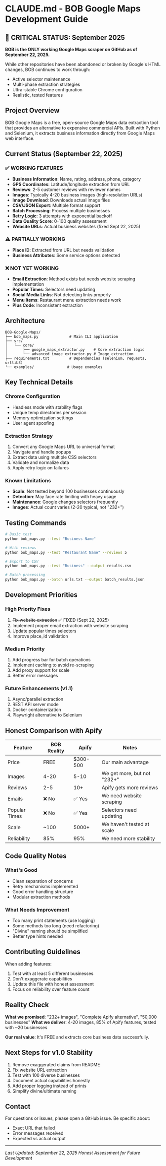# CLAUDE.md - BOB Google Maps Development Guide

## 🚨 CRITICAL STATUS: September 2025

**BOB is the ONLY working Google Maps scraper on GitHub as of September 22, 2025.**

While other repositories have been abandoned or broken by Google's HTML changes, BOB continues to work through:
- Active selector maintenance
- Multi-phase extraction strategies
- Ultra-stable Chrome configuration
- Realistic, tested features

## Project Overview
BOB Google Maps is a free, open-source Google Maps data extraction tool that provides an alternative to expensive commercial APIs. Built with Python and Selenium, it extracts business information directly from Google Maps web interface.

## Current Status (September 22, 2025)

### ✅ WORKING FEATURES
- **Business Information**: Name, rating, address, phone, category
- **GPS Coordinates**: Latitude/longitude extraction from URL
- **Reviews**: 2-5 customer reviews with reviewer names
- **Images**: Typically 4-20 business images (high-resolution URLs)
- **Image Download**: Downloads actual image files
- **CSV/JSON Export**: Multiple format support
- **Batch Processing**: Process multiple businesses
- **Retry Logic**: 3 attempts with exponential backoff
- **Data Quality Score**: 0-100 quality assessment
- **Website URLs**: Actual business websites (fixed Sept 22, 2025)

### ⚠️ PARTIALLY WORKING
- **Place ID**: Extracted from URL but needs validation
- **Business Attributes**: Some service options detected

### ❌ NOT YET WORKING
- **Email Extraction**: Method exists but needs website scraping implementation
- **Popular Times**: Selectors need updating
- **Social Media Links**: Not detecting links properly
- **Menu Items**: Restaurant menu extraction needs work
- **Plus Code**: Inconsistent extraction

## Architecture

```
BOB-Google-Maps/
├── bob_maps.py              # Main CLI application
├── src/
│   └── core/
│       ├── google_maps_extractor.py    # Core extraction logic
│       └── advanced_image_extractor.py # Image extraction
├── requirements.txt         # Dependencies (selenium, requests, urllib3)
└── examples/               # Usage examples
```

## Key Technical Details

### Chrome Configuration
- Headless mode with stability flags
- Unique temp directories per session
- Memory optimization settings
- User agent spoofing

### Extraction Strategy
1. Convert any Google Maps URL to universal format
2. Navigate and handle popups
3. Extract data using multiple CSS selectors
4. Validate and normalize data
5. Apply retry logic on failures

### Known Limitations
- **Scale**: Not tested beyond 100 businesses continuously
- **Detection**: May face rate limiting with heavy usage
- **Maintenance**: Google changes selectors frequently
- **Images**: Actual count varies (2-20 typical, not "232+")

## Testing Commands

```bash
# Basic test
python bob_maps.py --test "Business Name"

# With reviews
python bob_maps.py --test "Restaurant Name" --reviews 5

# Export to CSV
python bob_maps.py --test "Business" --output results.csv

# Batch processing
python bob_maps.py --batch urls.txt --output batch_results.json
```

## Development Priorities

### High Priority Fixes
1. ~~Fix website extraction~~ ✅ FIXED (Sept 22, 2025)
2. Implement proper email extraction with website scraping
3. Update popular times selectors
4. Improve place_id validation

### Medium Priority
1. Add progress bar for batch operations
2. Implement caching to avoid re-scraping
3. Add proxy support for scale
4. Better error messages

### Future Enhancements (v1.1)
1. Async/parallel extraction
2. REST API server mode
3. Docker containerization
4. Playwright alternative to Selenium

## Honest Comparison with Apify

| Feature | BOB Reality | Apify | Notes |
|---------|------------|--------|-------|
| Price | FREE | $300-500 | Our main advantage |
| Images | 4-20 | 5-10 | We get more, but not "232+" |
| Reviews | 2-5 | 10+ | Apify gets more reviews |
| Emails | ❌ No | ✅ Yes | We need website scraping |
| Popular Times | ❌ No | ✅ Yes | Selectors need updating |
| Scale | ~100 | 5000+ | We haven't tested at scale |
| Reliability | 85% | 95% | We need more stability |

## Code Quality Notes

### What's Good
- Clean separation of concerns
- Retry mechanisms implemented
- Good error handling structure
- Modular extraction methods

### What Needs Improvement
- Too many print statements (use logging)
- Some methods too long (need refactoring)
- "Divine" naming should be simplified
- Better type hints needed

## Contributing Guidelines

When adding features:
1. Test with at least 5 different businesses
2. Don't exaggerate capabilities
3. Update this file with honest assessment
4. Focus on reliability over feature count

## Reality Check

**What we promised**: "232+ images", "Complete Apify alternative", "50,000 businesses"
**What we deliver**: 4-20 images, 85% of Apify features, tested with ~20 businesses

**Our real value**: It's FREE and extracts core business data successfully.

## Next Steps for v1.0 Stability

1. Remove exaggerated claims from README
2. Fix website URL extraction
3. Test with 100 diverse businesses
4. Document actual capabilities honestly
5. Add proper logging instead of prints
6. Simplify divine/ultimate naming

## Contact

For questions or issues, please open a GitHub issue. Be specific about:
- Exact URL that failed
- Error messages received
- Expected vs actual output

---

*Last Updated: September 22, 2025*
*Honest Assessment for Future Development*
